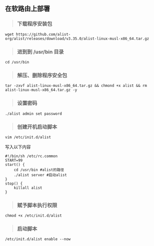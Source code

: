 ## 在软路由上部署

> ### 下载程序安装包
```
wget https://github.com/alist-org/alist/releases/download/v3.35.0/alist-linux-musl-x86_64.tar.gz 
```
> ### 进到到 /usr/bin 目录
```
cd /usr/bin
```
> ### 解压、删除程序安全包
```
tar -zxvf alist-linux-musl-x86_64.tar.gz && chmond +x alist && rm alist-linux-musl-x86_64.tar.gz -y
```
> ### 设置密码
```
./alist admin set password
```
> ### 创建开机启动脚本
```
vim /etc/init.d/alist
```
写入以下内容
```
#!/bin/sh /etc/rc.common
START=99
start() {
    cd /usr/bin #alist的路径
    ./alist server #启动alist
}
stop() {
    killall alist
}
```
> ### 赋予脚本执行权限
```
chmod +x /etc/init.d/alist
```
> ### 启动脚本
```
/etc/init.d/alist enable --now
```
